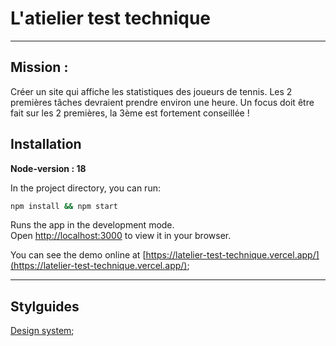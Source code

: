 # L'atielier test technique

---

## Mission :
Créer un site qui affiche les statistiques des joueurs de tennis. Les 2 premières tâches devraient prendre environ une heure. Un focus doit être fait sur les 2 premières, la 3ème est fortement conseillée !

## Installation

**Node-version : 18**

In the project directory, you can run:

```bash
npm install && npm start
```

Runs the app in the development mode.\
Open [http://localhost:3000](http://localhost:3000) to view it in your browser.

You can see the demo online at [https://latelier-test-technique.vercel.app/](https://latelier-test-technique.vercel.app/);

---

## Stylguides
[Design system](./ressources/Design_System.pdf);